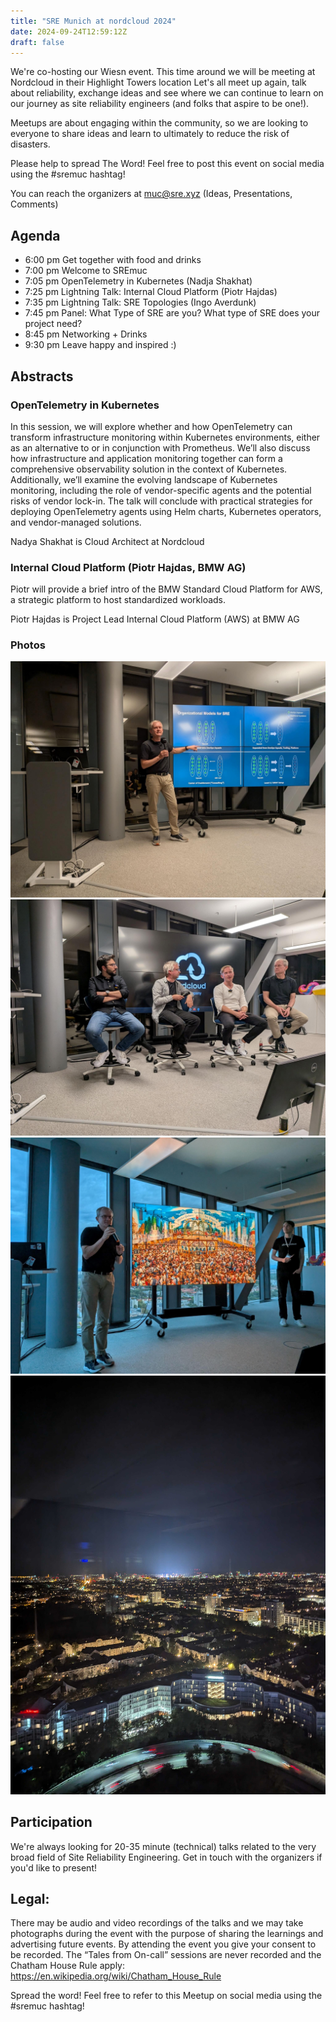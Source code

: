 ```yaml
---
title: "SRE Munich at nordcloud 2024"
date: 2024-09-24T12:59:12Z
draft: false
---
```


We're co-hosting our Wiesn event. This time around we will be meeting at Nordcloud in their Highlight Towers location Let's all meet up again, talk about reliability, exchange ideas and see where we can continue to learn on our journey as site reliability engineers (and folks that aspire to be one!).

Meetups are about engaging within the community, so we are looking to everyone to share ideas and learn to ultimately to reduce the risk of disasters.

Please help to spread The Word! Feel free to post this event on social media using the #sremuc hashtag!

You can reach the organizers at muc@sre.xyz (Ideas, Presentations, Comments)

## Agenda

* 6:00 pm Get together with food and drinks
* 7:00 pm Welcome to SREmuc
* 7:05 pm OpenTelemetry in Kubernetes (Nadja Shakhat)
* 7:25 pm Lightning Talk: Internal Cloud Platform (Piotr Hajdas)
* 7:35 pm Lightning Talk: SRE Topologies (Ingo Averdunk)
* 7:45 pm Panel: What Type of SRE are you? What type of SRE does your project need?
* 8:45 pm Networking + Drinks
* 9:30 pm Leave happy and inspired :)

## Abstracts

### OpenTelemetry in Kubernetes
In this session, we will explore whether and how OpenTelemetry can transform infrastructure monitoring within Kubernetes environments, either as an alternative to or in conjunction with Prometheus. We’ll also discuss how infrastructure and application monitoring together can form a comprehensive observability solution in the context of Kubernetes. Additionally, we’ll examine the evolving landscape of Kubernetes monitoring, including the role of vendor-specific agents and the potential risks of vendor lock-in. The talk will conclude with practical strategies for deploying OpenTelemetry agents using Helm charts, Kubernetes operators, and vendor-managed solutions.

Nadya Shakhat is Cloud Architect at Nordcloud

### Internal Cloud Platform (Piotr Hajdas, BMW AG)
Piotr will provide a brief intro of the BMW Standard Cloud Platform for AWS, a strategic platform to host standardized workloads.

Piotr Hajdas is Project Lead Internal Cloud Platform (AWS) at BMW AG

### Photos

![photo 1](/photos/2024_09/meetup1.jpg)
![photo 2](/photos/2024_09/meetup2.jpg)
![photo 3](/photos/2024_09/meetup3.jpg)
![photo 4](/photos/2024_09/view.jpg)

## Participation

We're always looking for 20-35 minute (technical) talks related to the very broad field of Site Reliability Engineering. Get in touch with the organizers if you'd like to present!

## Legal:

There may be audio and video recordings of the talks and we may take photographs during the event with the purpose of sharing the learnings and advertising future events. By attending the event you give your consent to be recorded. The “Tales from On-call” sessions are never recorded and the Chatham House Rule apply: https://en.wikipedia.org/wiki/Chatham_House_Rule

Spread the word! Feel free to refer to this Meetup on social media using the #sremuc hashtag!

